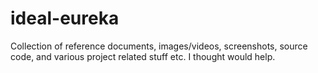 # ideal-eureka
Collection of reference documents, images/videos, screenshots, source code, and various project related stuff etc. I thought would help. 
